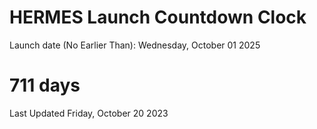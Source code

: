 # HERMES Launch Countdown Clock

Launch date (No Earlier Than): Wednesday, October 01 2025
# 711 days

Last Updated Friday, October 20 2023
